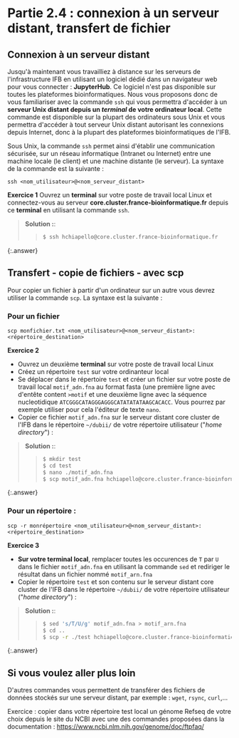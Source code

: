 # Partie 2.4 : connexion à un serveur distant, transfert de fichier

## Connexion à un serveur distant

Jusqu'à maintenant vous travailliez à distance sur les serveurs de l'infrastructure IFB en utilisant un logiciel dédié dans un navigateur web pour vous connecter : **JupyterHub**. 
Ce logiciel n'est pas disponible sur toutes les plateformes bioinformatiques. Nous vous proposons donc de vous familiariser avec la commande `ssh` qui vous permettra d'accéder à un **serveur Unix distant depuis un *terminal* de votre ordinateur local**. Cette commande est disponible sur la plupart des ordinateurs sous Unix et vous permettra d'accéder à tout serveur Unix distant autorisant les connexions depuis Internet, donc à la plupart des plateformes bioinformatiques de l'IFB.

Sous Unix, la commande `ssh` permet ainsi d'établir une communication sécurisée, 
sur un réseau informatique (Intranet ou Internet) entre une machine locale (le client) et une machine distante (le serveur).
La syntaxe de la commande est la suivante :

`ssh <nom_utilisateur>@<nom_serveur_distant>`


**Exercice 1** 
Ouvrez un  **terminal** sur votre poste de travail local Linux et connectez-vous au serveur **core.cluster.france-bioinformatique.fr** depuis ce **terminal** en utilisant la commande `ssh`.

> **Solution :**:
> > ```bash
> > $ ssh hchiapello@core.cluster.france-bioinformatique.fr 
> > ```
{:.answer}

## Transfert - copie de fichiers - avec scp
Pour copier un fichier à partir d'un ordinateur sur un autre vous devrez utiliser la commande `scp`. 
La syntaxe est la suivante :

### Pour un fichier

`scp monfichier.txt <nom_utilisateur>@<nom_serveur_distant>:<répertoire_destination>`

**Exercice 2**  
- Ouvrez un deuxième **terminal** sur votre poste de travail local Linux 
- Créez un répertoire `test` sur votre ordinanteur local 
- Se déplacer dans le répertoire `test` et créer un fichier sur votre poste de travail local `motif_adn.fna` au format fasta (une première ligne avec d'entête content `>motif` et une deuxième ligne avec la séquence nucleotidique `ATCGGGCATAGGGAGGGCATATATATAAGCACACC`. Vous pourrez par exemple utiliser pour cela l'éditeur de texte `nano`. 
- Copier ce fichier `motif_adn.fna` sur le serveur distant core cluster de l'IFB dans le répertoire `~/dubii/` de votre répertoire utilisateur ("*home directory*") :
> **Solution :**:
> > ```bash
> > $ mkdir test
> > $ cd test
> > $ nano ./motif_adn.fna
> > $ scp motif_adn.fna hchiapello@core.cluster.france-bioinformatique.fr:~/dubii/ 
> > ```
{:.answer}

### Pour un répertoire :

`scp -r monrépertoire <nom_utilisateur>@<nom_serveur_distant>:<répertoire_destination>`


**Exercice 3**
- **Sur votre terminal local**, remplacer toutes les occurences de `T` par `U` dans le fichier `motif_adn.fna` en utilisant la commande `sed` et rediriger le résultat dans un fichier nommé `motif_arn.fna`
- Copier le répertoire `test` et son contenu sur le serveur distant core cluster de l'IFB dans le répertoire `~/dubii/` de votre répertoire utilisateur ("*home directory*") :

> **Solution :**:
> > ```bash
> > $ sed 's/T/U/g' motif_adn.fna > motif_arn.fna
> > $ cd ..
> > $ scp -r ./test hchiapello@core.cluster.france-bioinformatique.fr:~/dubii/
> > ```
{:.answer}

## Si vous voulez aller plus loin

D'autres commandes vous permettent de transférer des fichiers de données stockés sur une serveur distant, par exemple :  `wget`, `rsync`, `curl`,...

Exercice :  copier dans votre répertoire test local un génome Refseq de votre choix depuis le site du NCBI avec une des commandes proposées dans 
la documentation  : https://www.ncbi.nlm.nih.gov/genome/doc/ftpfaq/ 

